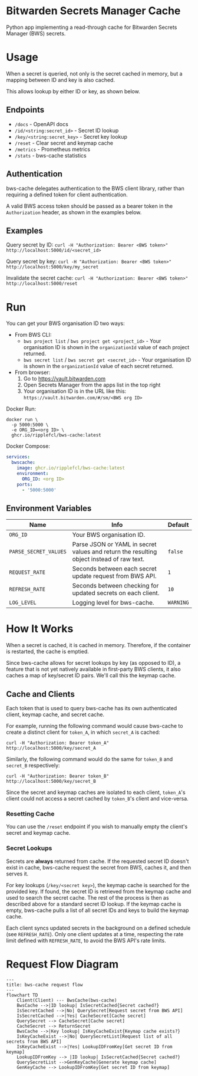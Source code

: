 # Bitwarden Secrets Manager Cache

Python app implementing a read-through cache for Bitwarden Secrets Manager (BWS) secrets.

# Usage

When a secret is queried, not only is the secret cached in memory, but a mapping between ID and key is also cached.

This allows lookup by either ID or key, as shown below.

## Endpoints

* `/docs` - OpenAPI docs
* `/id/<string:secret_id>` - Secret ID lookup
* `/key/<string:secret_key>` - Secret key lookup
* `/reset` - Clear secret and keymap cache
* `/metrics` - Prometheus metrics
* `/stats` - bws-cache statistics

## Authentication

bws-cache delegates authentication to the BWS client library, rather than requiring a defined token for client authentication.

A valid BWS access token should be passed as a bearer token in the `Authorization` header, as shown in the examples below.

## Examples

Query secret by ID: `curl -H "Authorization: Bearer <BWS token>" http://localhost:5000/id/<secret_id>`

Query secret by key: `curl -H "Authorization: Bearer <BWS token>" http://localhost:5000/key/my_secret`

Invalidate the secret cache: `curl -H "Authorization: Bearer <BWS token>" http://localhost:5000/reset`

# Run

You can get your BWS organisation ID two ways:
* From BWS CLI:
  * `bws project list` / `bws project get <project_id>` - Your organisation ID is shown in the `organizationId` value of each project returned.
  * `bws secret list` / `bws secret get <secret_id>` - Your organisation ID is shown in the `organizationId` value of each secret returned.
* From browser:
  1. Go to https://vault.bitwarden.com
  2. Open Secrets Manager from the apps list in the top right
  3. Your organisation ID is in the URL like this: `https://vault.bitwarden.com/#/sm/<BWS org ID>`

Docker Run:

```
docker run \
  -p 5000:5000 \
  -e ORG_ID=<org ID> \
  ghcr.io/ripplefcl/bws-cache:latest
```

Docker Compose:

```yml
services:
  bwscache:
    image: ghcr.io/ripplefcl/bws-cache:latest
    environment:
      ORG_ID: <org ID>
    ports:
      - '5000:5000'
```

## Environment Variables

| Name                  | Info                                                                                     | Default  |
|-----------------------|------------------------------------------------------------------------------------------|----------|
| `ORG_ID`              | Your BWS organisation ID.                                                                |          |
| `PARSE_SECRET_VALUES` | Parse JSON or YAML in secret values and return the resulting object instead of raw text. | `false`  |
| `REQUEST_RATE`        | Seconds between each secret update request from BWS API.                                 | `1`      |
| `REFRESH_RATE`        | Seconds between checking for updated secrets on each client.                             | `10`     |
| `LOG_LEVEL`           | Logging level for bws-cache.                                                             | `WARNING`|

# How It Works

When a secret is cached, it is cached in memory. Therefore, if the container is restarted, the cache is emptied.

Since bws-cache allows for secret lookups by key (as opposed to ID), a feature that is not yet natively available in first-party BWS clients, it also caches a map of key/secret ID pairs. We'll call this the keymap cache.

## Cache and Clients

Each token that is used to query bws-cache has its own authenticated client, keymap cache, and secret cache.

For example, running the following command would cause bws-cache to create a distinct client for `token_A`, in which `secret_A` is cached:

`curl -H "Authorization: Bearer token_A" http://localhost:5000/key/secret_A`

Similarly, the following command would do the same for `token_B` and `secret_B` respectively:

`curl -H "Authorization: Bearer token_B" http://localhost:5000/key/secret_B`

Since the secret and keymap caches are isolated to each client, `token_A`'s client could not access a secret cached by `token_B`'s client and vice-versa.

### Resetting Cache

You can use the `/reset` endpoint if you wish to manually empty the client's secret and keymap cache.

### Secret Lookups

Secrets are **always** returned from cache. If the requested secret ID doesn't exist in cache, bws-cache request the secret from BWS, caches it, and then serves it.

For key lookups (`/key/<secret key>`), the keymap cache is searched for the provided key. If found, the secret ID is retrieved from the keymap cache and used to search the secret cache. The rest of the process is then as described above for a standard secret ID lookup. If the keymap cache is empty, bws-cache pulls a list of all secret IDs and keys to build the keymap cache.

Each client syncs updated secrets in the background on a defined schedule (see `REFRESH_RATE`). Only one client updates at a time, respecting the rate limit defined with `REFRESH_RATE`, to avoid the BWS API's rate limits.

# Request Flow Diagram

```mermaid
---
title: bws-cache request flow
---
flowchart TD
    Client(Client) --- BwsCache(bws-cache)
    BwsCache -->|ID lookup| IsSecretCached{Secret cached?}
    IsSecretCached -->|No| QuerySecret[Request secret from BWS API]
    IsSecretCached -->|Yes| CacheSecret[Cache secret]
    QuerySecret --> CacheSecret[Cache secret]
    CacheSecret --> ReturnSecret
    BwsCache -->|Key lookup| IsKeyCacheExist{Keymap cache exists?}
    IsKeyCacheExist -->|No| QuerySecretList[Request list of all secrets from BWS API]
    IsKeyCacheExist -->|Yes| LookupIDFromKey[Get secret ID from keymap]
    LookupIDFromKey --> |ID lookup| IsSecretCached{Secret cached?}
    QuerySecretList -->GenKeyCache[Generate keymap cache]
    GenKeyCache --> LookupIDFromKey[Get secret ID from keymap]
```
